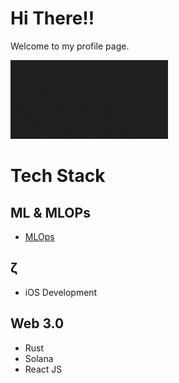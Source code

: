 # Hi There!! 

Welcome to my profile page.

<img width="50%" height="50%" src="https://github.com/rvbug/rvbug.github.io/blob/main/profile.gif">

# Tech Stack

## ML & MLOPs

- <a href="https://github.com/rvbug/mlops">MLOps</a>


## ζ 

- iOS Development


## Web 3.0

- Rust
- Solana
- React JS
